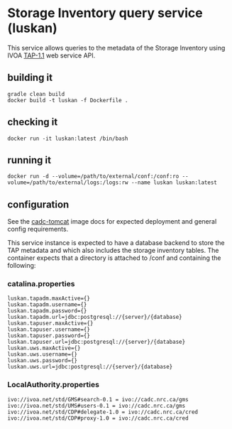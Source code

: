 # Storage Inventory query service (luskan)

This service allows queries to the metadata of the Storage Inventory using
IVOA <a href="http://www.ivoa.net/documents/TAP/20190927/">TAP-1.1</a> web service API.

## building it
```
gradle clean build
docker build -t luskan -f Dockerfile .
```

## checking it
```
docker run -it luskan:latest /bin/bash
```

## running it
```
docker run -d --volume=/path/to/external/conf:/conf:ro --volume=/path/to/external/logs:/logs:rw --name luskan luskan:latest
```

## configuration
See the <a href="https://github.com/opencadc/docker-base/tree/master/cadc-tomcat">cadc-tomcat</a> image docs 
for expected deployment and general config requirements.

This service instance is expected to have a database backend to store the TAP metadata and which also includes the 
storage inventory tables. The container expects that a directory is attached to /conf and containing the following:

### catalina.properties
```
luskan.tapadm.maxActive={}
luskan.tapadm.username={}
luskan.tapadm.password={}
luskan.tapadm.url=jdbc:postgresql://{server}/{database}
luskan.tapuser.maxActive={}
luskan.tapuser.username={}
luskan.tapuser.password={}
luskan.tapuser.url=jdbc:postgresql://{server}/{database}
luskan.uws.maxActive={}
luskan.uws.username={}
luskan.uws.password={}
luskan.uws.url=jdbc:postgresql://{server}/{database}
```
### LocalAuthority.properties
```
ivo://ivoa.net/std/GMS#search-0.1 = ivo://cadc.nrc.ca/gms           
ivo://ivoa.net/std/UMS#users-0.1 = ivo://cadc.nrc.ca/gms                     
ivo://ivoa.net/std/CDP#delegate-1.0 = ivo://cadc.nrc.ca/cred
ivo://ivoa.net/std/CDP#proxy-1.0 = ivo://cadc.nrc.ca/cred
```
